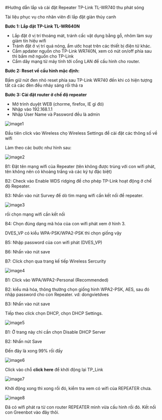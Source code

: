 #Hướng dẫn lắp và cài đặt Repeater TP-Link TL-WR740 thu phát sóng

Tài liệu phục vụ cho nhân viên đi lắp đặt giàn thủy canh

__Bước 1: Lắp đặt TP-Link TL-WR640N__

- Lắp đặt ở vị trí thoáng mát, tránh cấc vật dụng bằng gỗ, nhôm làm suy giảm tín hiệu wifi
- Tránh đặt ở vị trí quá nóng, ẩm ước hoạt trên các thiết bị điện tử khác.
- Cắm apdater nguồn cho TP-Link WR740N, xem có nút on/off phía sau thì bấm mở nguồn cho TP-Link
- Cắm dây mạng từ máy tính tới cổng LAN để cấu hình cho router.

__Bước 2: Reset về cấu hình mặc định:__

Bấm giữ nút đen nhỏ reset phía sau TP-Link WR740 đến khi có hiện tượng tất cả các đèn đều nháy sáng rồi thả ra

__Bước 3: Cài đặt router ở chế độ repeater__

- Mở trình duyệt WEB (chorme, firefox, IE gì đó)
- Nhập vào 192.168.1.1
- Nhập User Name và Password đều là admin

![image1](/img/wifi/img1.png)

Đầu tiên click vào Wireless chọ Wireless Settings để cài đặt các thông số về wifi

Làm theo các bước như hình sau:

![image2](/img/wifi/img2.png)

B1: Đặt tên mạng wifi của Repeater (tên không được trùng với con wifi phát, tên không nên có khoảng trắng và các ký tự đặc biệt)

B2: Check vào Enable WDS ridging để cho phép TP-Link hoạt động ở chế độ Repeater.

B3: Nhấn vào nút Survey để dò tìm mạng wifi cần kết nối để repeater.

![image3](/img/wifi/img3.png)

rồi chọn mạng wifi cần kết nối

B4: Chọn đúng dạng mã hóa của con wifi phát xem ở hình 3. 

DVES_VP có kiểu WPA-PSK/WPA2-PSK thì chọn giống vậy

B5: Nhập password của con wifi phát (DVES_VP)

B6: Nhấn vào nút save

B7: Click chọn qua trang kế tiếp Wireless Sercurity

![image4](/img/wifi/img4.png)

B1: Click vào WPA/WPA2-Personal (Recommended)

B2: kiểu mã hóa, thông thường chọn giống hình WPA2-PSK, AES, sau đó nhập password cho con Repeater. vd: dongvietdves

B3: Nhấn vào nút save

Tiếp theo click chọn DHCP, chọn DHCP Settings.

![image5](/img/wifi/img5.png)

B1: Ở trang này chỉ cần chọn Disable DHCP Server

B2: Nhấn nút Save 

Đến đây là xong 99% rồi đấy

![image6](/img/wifi/img6.png)

Click vào chỗ __click here__ để khởi động lại TP_Link

![image7](/img/wifi/img7.png)

Khởi động xong thì xong rồi đó, kiểm tra xem có wifi của REPEATER chưa.

![image8](/img/wifi/img8.png)

Đã có wifi phát ra từ con router REPEATER mình vừa cấu hình rồi đó. Kết nối con Greenbot vào đây thôi.